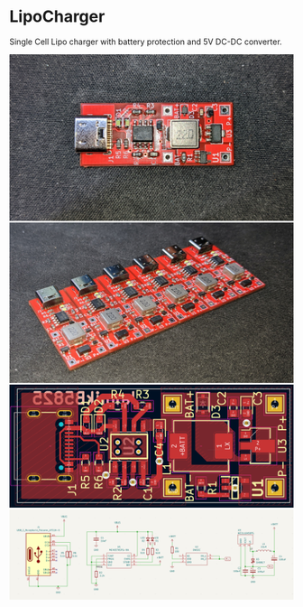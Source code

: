 # LipoCharger
Single Cell Lipo charger with battery protection and 5V DC-DC converter.

![Top](pics/top.jpg)
![Row](pics/row.jpg)
![PCB](pics/pcb.PNG)
![Schematic](pics/sch.PNG)
